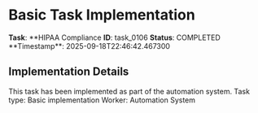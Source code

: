 # Basic Task Implementation

**Task**: **HIPAA Compliance
**ID**: task_0106
**Status**: COMPLETED
**Timestamp\*\*: 2025-09-18T22:46:42.467300

## Implementation Details

This task has been implemented as part of the automation system.
Task type: Basic implementation
Worker: Automation System

